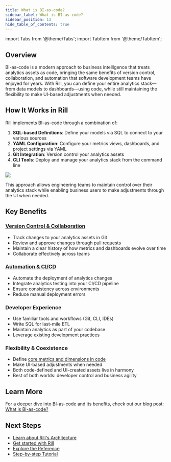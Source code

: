 ```yaml
---
title: What is BI-as-code?
sidebar_label: What is BI-as-code?
sidebar_position: 13
hide_table_of_contents: true
---
```


import Tabs from '@theme/Tabs';
import TabItem from '@theme/TabItem';

## Overview

BI-as-code is a modern approach to business intelligence that treats analytics assets as code, bringing the same benefits of version control, collaboration, and automation that software development teams have enjoyed for years. With Rill, you can define your entire analytics stack—from data models to dashboards—using code, while still maintaining the flexibility to make UI-based adjustments when needed.

## How It Works in Rill

Rill implements BI-as-code through a combination of:

1. **SQL-based Definitions**: Define your models via SQL to connect to your various sources
2. **YAML Configuration**: Configure your metrics views, dashboards, and project settings via YAML
3. **Git Integration**: Version control your analytics assets
4. **CLI Tools**: Deploy and manage your analytics stack from the command line
   
<div style={{ textAlign: 'center' }}>
  <img src="/img/concepts/metrics-view/metrics-view-components.png" style={{ width: '100%', borderRadius: '15px', padding: '20px' }} />
</div>


This approach allows engineering teams to maintain control over their analytics stack while enabling business users to make adjustments through the UI when needed.

## Key Benefits
 
### [Version Control & Collaboration](/deploy/deploy-dashboard/)
- Track changes to your analytics assets in Git
- Review and approve changes through pull requests
- Maintain a clear history of how metrics and dashboards evolve over time
- Collaborate effectively across teams

### [Automation & CI/CD](/deploy/deploy-dashboard/github-101)
- Automate the deployment of analytics changes
- Integrate analytics testing into your CI/CD pipeline
- Ensure consistency across environments
- Reduce manual deployment errors

### Developer Experience
- Use familiar tools and workflows (Git, CLI, IDEs)
- Write SQL for last-mile ETL
- Maintain analytics as part of your codebase
- Leverage existing development practices

### Flexibility & Coexistence
- Define [core metrics and dimensions in code](/build/metrics-view/)
- Make UI-based adjustments when needed
- Both code-defined and UI-created assets live in harmony
- Best of both worlds: developer control and business agility


## Learn More

For a deeper dive into BI-as-code and its benefits, check out our blog post: [What is BI-as-code?](https://www.rilldata.com/blog/bi-as-code-and-the-new-era-of-genbi)

## Next Steps

- [Learn about Rill's Architecture](/concepts/architecture)
- [Get started with Rill](/home/install)
- [Explore the Reference](/connect/)
- [Step-by-step Tutorial](/guides)
